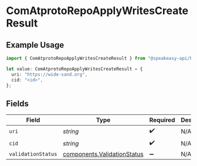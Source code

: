 # ComAtprotoRepoApplyWritesCreateResult

## Example Usage

```typescript
import { ComAtprotoRepoApplyWritesCreateResult } from "@speakeasy-api/bluesky/models/components";

let value: ComAtprotoRepoApplyWritesCreateResult = {
  uri: "https://wide-sand.org",
  cid: "<id>",
};
```

## Fields

| Field                                                                      | Type                                                                       | Required                                                                   | Description                                                                |
| -------------------------------------------------------------------------- | -------------------------------------------------------------------------- | -------------------------------------------------------------------------- | -------------------------------------------------------------------------- |
| `uri`                                                                      | *string*                                                                   | :heavy_check_mark:                                                         | N/A                                                                        |
| `cid`                                                                      | *string*                                                                   | :heavy_check_mark:                                                         | N/A                                                                        |
| `validationStatus`                                                         | [components.ValidationStatus](../../models/components/validationstatus.md) | :heavy_minus_sign:                                                         | N/A                                                                        |